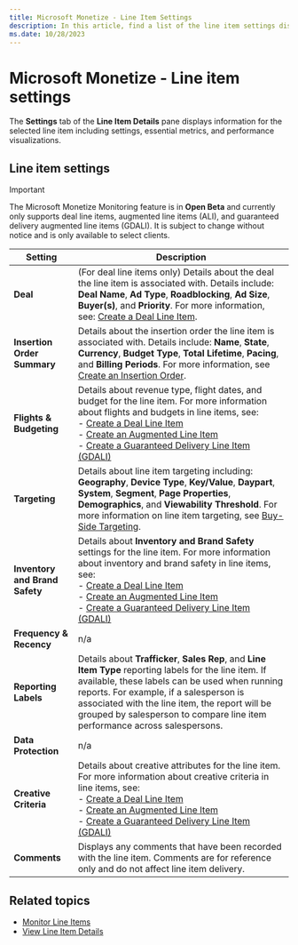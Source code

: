 ```yaml
---
title: Microsoft Monetize - Line Item Settings
description: In this article, find a list of the line item settings displayed in the Settings tab of the Line Item Details pane.
ms.date: 10/28/2023
---
```


# Microsoft Monetize - Line item settings

The **Settings** tab of the **Line Item Details** pane displays information for the selected line item including settings, essential metrics, and performance visualizations.

## Line item settings

> [!IMPORTANT]
> The Microsoft Monetize Monitoring feature is in **Open Beta** and currently only supports deal line items, augmented line items (ALI), and guaranteed delivery augmented line items (GDALI). It is subject to change without notice and is only available to select clients.

| Setting | Description |
|---|---|
| **Deal** | (For deal line items only) Details about the deal the line item is associated with. Details include: **Deal Name**, **Ad Type**, **Roadblocking**, **Ad Size**, **Buyer(s)**, and **Priority**. For more information, see: [Create a Deal Line Item](create-a-deal-line-item.md). |
| **Insertion Order Summary** | Details about the insertion order the line item is associated with. Details include: **Name**, **State**, **Currency**, **Budget Type**, **Total Lifetime**, **Pacing**, and **Billing Periods**. For more information, see [Create an Insertion Order](create-an-insertion-order.md). |
| **Flights & Budgeting** | Details about revenue type, flight dates, and budget for the line item. For more information about flights and budgets in line items, see: <br> - [Create a Deal Line Item](create-a-deal-line-item.md) <br> - [Create an Augmented Line Item](create-an-augmented-line-item-ali.md) <br> - [Create a Guaranteed Delivery Line Item (GDALI)](create-a-guaranteed-delivery-line-item.md) |
| **Targeting** | Details about line item targeting including: **Geography**, **Device Type**, **Key/Value**, **Daypart**, **System**, **Segment**, **Page Properties**, **Demographics**, and **Viewability Threshold**. For more information on line item targeting, see [Buy-Side Targeting](buy-side-targeting.md). |
| **Inventory and Brand Safety** | Details about **Inventory and Brand Safety** settings for the line item. For more information about inventory and brand safety in line items, see: <br> - [Create a Deal Line Item](create-a-deal-line-item.md) <br> - [Create an Augmented Line Item](create-an-augmented-line-item-ali.md) <br> - [Create a Guaranteed Delivery Line Item (GDALI)](create-a-guaranteed-delivery-line-item.md) |
| **Frequency & Recency** | n/a |
| **Reporting Labels** | Details about **Trafficker**, **Sales Rep**, and **Line Item Type** reporting labels for the line item. If available, these labels can be used when running reports. For example, if a salesperson is associated with the line item, the report will be grouped by salesperson to compare line item performance across salespersons. |
| **Data Protection** | n/a |
| **Creative Criteria** | Details about creative attributes for the line item. For more information about creative criteria in line items, see: <br> - [Create a Deal Line Item](create-a-deal-line-item.md) <br> - [Create an Augmented Line Item](create-an-augmented-line-item-ali.md) <br> - [Create a Guaranteed Delivery Line Item (GDALI)](create-a-guaranteed-delivery-line-item.md) |
| **Comments** | Displays any comments that have been recorded with the line item. Comments are for reference only and do not affect line item delivery. |

## Related topics

- [Monitor Line Items](monitor-line-items.md)
- [View Line Item Details](view-line-item-details.md)
